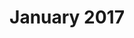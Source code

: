 ---
title: January 2017
showTitle: true
image: /assets/img/drawing/rosegirl.jpg
materials: pen
isDrawing: true
description:
---